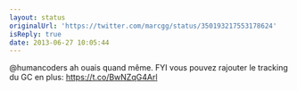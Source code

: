 ```yaml
---
layout: status
originalUrl: 'https://twitter.com/marcgg/status/350193217553178624'
isReply: true
date: 2013-06-27 10:05:44
---
```


@humancoders ah ouais quand même. FYI vous pouvez rajouter le tracking du GC en plus: https://t.co/BwNZqG4Arl

